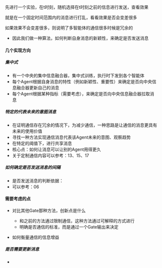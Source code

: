 先进行一个实验，在t时刻，随机选择在t时刻之前的信息进行发送，查看效果

就是在一个固定时间范围内的消息进行打乱，看看效果是否会变差很多

如果效果不会变差很多，则说明了多智能体的通信很多时候是冗余的

- 因此我们做一种算法，如何判断自身消息的新颖性，来确定是否发送消息

#### 几个实现方向
##### 集中式
- 有一个中央的集中信息融合器，集中式训练，执行时下发到各个智能体
- 每个Agent根据自身消息的特性（例如新颖性、重要性）来确定是否向中央信息融合器更新自己的消息
- 每个Agent根据某种指标（需要考虑），来确定是否向中央信息融合器拉取消息

##### 特定的代表未来的意图消息
- 在证明通信存在冗余的情况下，为减少通信，一种思路是让通信的消息更具有未来的使用价值
- 寻找一种方法实现通信消息代表该Agent未来的意图、观察趋势
- 在特定的阈值下，进行共享消息
- 核心点：如何让消息可以让别的Agent用得更久
- 关于定制通信内容可以参考：13、15、17


##### 如何确定是否发送消息的间隔
- 是否发送消息的判断依据：
- 可以参考：06


#### 需要考虑的点
- 对比其他Gate那种方法，创新点是什么
  - 和之前的方法通过限制通信，这种方法通过可解释的方式进行
  - 明确是否通信的标准，而是通过一个Gate输出来决定
  

- 如何衡量通信的信息增益

##### 是否需要更新消息
- 